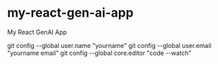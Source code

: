 # my-react-gen-ai-app
My React GenAI App


git config --global user.name "yourname"
git config --global user.email "yourname email"
git config --global core.editor "code --watch"

